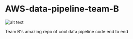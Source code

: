 # AWS-data-pipeline-team-B
![alt text](https://drive.google.com/open?id=1mNbECWbU0dmGvUD_5M6PlHXR0Mc0WmE7)

Team B's amazing repo of cool data pipeline code end to end


